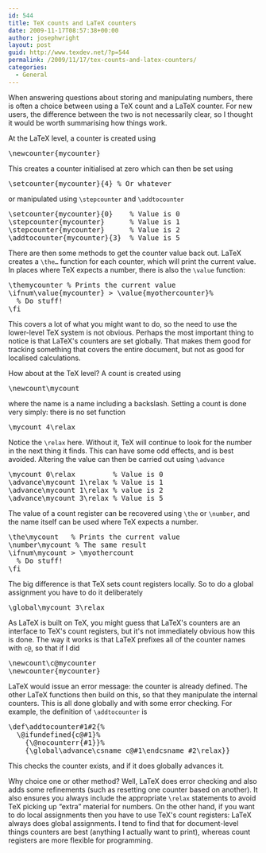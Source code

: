 ```yaml
---
id: 544
title: TeX counts and LaTeX counters
date: 2009-11-17T08:57:38+00:00
author: josephwright
layout: post
guid: http://www.texdev.net/?p=544
permalink: /2009/11/17/tex-counts-and-latex-counters/
categories:
  - General
---
```

When answering questions about storing and manipulating numbers, there is often a choice between using a TeX count and a LaTeX counter. For new users, the difference between the two is not necessarily clear, so I thought it would be worth summarising how things work.

At the LaTeX level, a counter is created using
<pre>\newcounter{mycounter}</pre>
This creates a counter initialised at zero which can then be set using
<pre>\setcounter{mycounter}{4} % Or whatever</pre>
or manipulated using <code>\stepcounter</code> and <code>\addtocounter</code>
<pre>\setcounter{mycounter}{0}    % Value is 0
\stepcounter{mycounter}      % Value is 1
\stepcounter{mycounter}      % Value is 2
\addtocounter{mycounter}{3}  % Value is 5</pre>
There are then some methods to get the counter value back out. LaTeX creates a <code>\the…</code> function for each counter, which will print the current value. In places where TeX expects a number, there is also the <code>\value</code> function:
<pre>\themycounter % Prints the current value
\ifnum\value{mycounter} &gt; \value{myothercounter}%
  % Do stuff!
\fi</pre>
This covers a lot of what you might want to do, so the need to use the lower-level TeX system is not obvious. Perhaps the most important thing to notice is that LaTeX's counters are set globally. That makes them good for tracking something that covers the entire document, but not as good for localised calculations.

How about at the TeX level? A count is created using
<pre>\newcount\mycount</pre>
where the name is a name including a backslash. Setting a count is done very simply: there is no set function
<pre>\mycount 4\relax</pre>
Notice the <code>\relax</code> here. Without it, TeX will continue to look for the number in the next thing it finds. This can have some odd effects, and is best avoided. Altering the value can then be carried out using <code>\advance</code>
<pre>\mycount 0\relax         % Value is 0
\advance\mycount 1\relax % Value is 1
\advance\mycount 1\relax % value is 2
\advance\mycount 3\relax % Value is 5</pre>
The value of a count register can be recovered using <code>\the</code> or <code>\number</code>, and the name itself can be used where TeX expects a number.
<pre>\the\mycount   % Prints the current value
\number\mycount % The same result
\ifnum\mycount &gt; \myothercount
  % Do stuff!
\fi</pre>
The big difference is that TeX sets count registers locally. So to do a global assignment you have to do it deliberately
<pre>\global\mycount 3\relax</pre>
As LaTeX is built on TeX, you might guess that LaTeX's counters are an interface to TeX's count registers, but it's not immediately obvious how this is done. The way it works is that LaTeX prefixes all of the counter names with <code>c@</code>, so that if I did
<pre>\newcount\c@mycounter
\newcounter{mycounter}</pre>
LaTeX would issue an error message: the counter is already defined. The other LaTeX functions then build on this, so that they manipulate the internal counters. This is all done globally and with some error checking. For example, the definition of <code>\addtocounter</code> is
<pre>\def\addtocounter#1#2{%
  \@ifundefined{c@#1}%
    {\@nocounterr{#1}}%
    {\global\advance\csname c@#1\endcsname #2\relax}}</pre>
This checks the counter exists, and if it does globally advances it.

Why choice one or other method? Well, LaTeX does error checking and also adds some refinements (such as resetting one counter based on another). It also ensures you always include the appropriate <code>\relax</code> statements to avoid TeX picking up “extra” material for numbers. On the other hand, if you want to do local assignments then you have to use TeX's count registers: LaTeX always does global assignments.  I tend to find that for document-level things counters are best (anything I actually want to print), whereas count registers are more flexible for programming.